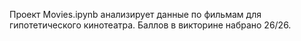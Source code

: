 Проект Movies.ipynb анализирует данные по фильмам для гипотетического кинотеатра. Баллов в викторине набрано 26/26.
